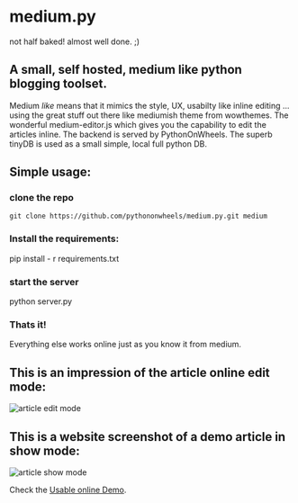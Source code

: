 # medium.py
not half baked! almost well done. ;)

## A small, self hosted, medium like python blogging toolset.

Medium *like* means that it mimics the style, UX, usabilty like inline editing ... using the great stuff out there like mediumish theme from wowthemes. The wonderful medium-editor.js which gives you the capability to edit the articles inline. The backend is served by PythonOnWheels. The superb tinyDB is used as a small simple, local full python DB.

## Simple usage:

### clone the repo 
```git clone https://github.com/pythononwheels/medium.py.git medium```

### Install the requirements:

pip install - r requirements.txt

### start the server
python server.py

### Thats it!
Everything else works online just as you know it from medium.

## This is an impression of the article online edit mode:

![article edit mode](https://raw.githubusercontent.com/pythononwheels/medium.py/master/static/images/Screenshot_2018-10-18_medium_py_edit.png)


## This is a website screenshot of a demo article in show mode:

![article show mode](https://raw.githubusercontent.com/pythononwheels/medium.py/master/static/images/Screenshot_2018-10-18_medium_py_show.png)


Check the [Usable online Demo](http://mediumpy.pythononwheels.org). 